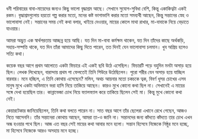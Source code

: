 ধনী পরিবারের বাবা-মায়েদের জন্যও কিছু ভালো বৃদ্ধাশ্রম আছে। সেখানে সুযোগ-সুবিধা বেশি, কিন্তু একাকিত্বটা একই রকম। বৃদ্ধাশ্রমগুলোয় হয়তো গল্প করার মতো, মনের কষ্ট ভাগাভাগি করার মতো সমব্যথী আছেন, কিন্তু সন্তানের স্নেহ ও ভালোবাসা নেই। সন্তানের সময় নেই কথা বলার, খাইয়ে দেওয়ার, মায়ের কোলে মাথা রাখার, মা-বাবাকে নিয়ে বেড়াতে যাওয়ার।

আমরা অদ্ভুত এক স্বার্থপরতায় আচ্ছন্ন হয়ে আছি। যত দিন মা-বাবা কর্মক্ষম থাকেন, যত দিন তাঁদের কাছে অর্থকড়ি, সহায়-সম্পত্তি থাকে, যত দিন তাঁরা আমাদের কিছু দিতে পারেন, তত দিনই যেন ভালোবাসা চলমান। খুব অপ্রিয় হলেও সত্যি কথা।

কয়েক বছর আগে প্রথম আলোতে একটা ফিচারে এই একই ছবি উঠে এসেছিল। ফিচারটি পড়ে বহুদিন মনটা অসাড় হয়ে ছিল। লেখক লিখেছেন, বারান্দায় প্রথম পা ফেলতেই তিনি শিউরে উঠেছিলেন। পুরো শরীর যেন অসাড় হয়ে যাচ্ছিল বারবার। মনে হচ্ছিল, এ তিনি কোথায় এসেছেন? মলিন, অথচ আয়নার মতো চকচকে ত্বক, বিবর্ণ ধূসর চোখের এসব মানুষ মুখে একটা অভিমানে ভরা হাসি নিয়ে তাকিয়ে আছেন। কারও মুখে কোনো কথা ছিল না। সেখানেই এ মায়ের সঙ্গে দেখা হয়েছিল তার। কান্নাভেজা চোখ নিয়ে ফ্যালফ্যাল করে তাকিয়ে ছিলেন সেই মা। কিন্তু মুখে কোনো কথা নেই।

কেয়ারটেকার জানিয়েছিলেন, তিনি কথা বলতে পারেন না। সাত বছর আগে তাঁর ছেলেরা এখানে রেখে গেছেন, আজও নিতে আসেননি। তাঁর সন্তানেরা কোথায় আছেন, আমরা তা-ও জানি না। সন্তানদের জন্য কাঁদতে কাঁদতে তার চোখ এখন অন্ধ হওয়ার পথে ছিল। আজ এত বছর সেই মায়ের কথা আবার মনে হলো। সন্তান হিসেবে নিজেকে নিষ্ঠুর মনে হচ্ছে, মা হিসেবে নিজেকে আরও অসহায় মনে হচ্ছে।
